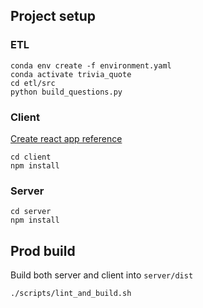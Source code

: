 
## Project setup

### ETL

```
conda env create -f environment.yaml
conda activate trivia_quote
cd etl/src
python build_questions.py
```

### Client

[Create react app reference](https://facebook.github.io/create-react-app)

```
cd client
npm install
```

### Server

```
cd server
npm install
```

## Prod build

Build both server and client into `server/dist`

```
./scripts/lint_and_build.sh
```